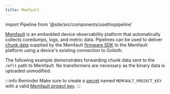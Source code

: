```yaml
---
title: Memfault
---
```

import Pipeline from '@site/src/components/usethispipeline'

[Memfault](https://memfault.com/) is an embedded device observability platform
that automatically collects coredumps, logs, and metric data. Pipelines can be
used to deliver [chunk
data](https://docs.memfault.com/docs/mcu/data-from-firmware-to-the-cloud/)
supplied by the Memfault [firmware
SDK](https://github.com/memfault/memfault-firmware-sdk) to the Memfault platform
using a device's existing connection to Golioth.

The following example demonstrates forwarding chunk data sent to the `/mflt`
path to Memfault. No transformers are necessary as the binary data is uploaded
unmodified.

:::info Reminder
Make sure to create a [secret](/data-routing/secrets) named
`MEMFAULT_PROJECT_KEY` with a valid [Memfault project
key](https://docs.memfault.com/docs/platform/data-routes/).
:::

<Pipeline link='https://console.golioth.io/pipeline?name=Memfault&pipeline=ZmlsdGVyOgogIHBhdGg6ICIvbWZsdCIKICBjb250ZW50X3R5cGU6IGFwcGxpY2F0aW9uL29jdGV0LXN0cmVhbQpzdGVwczoKICAtIG5hbWU6IHN0ZXAwCiAgICBkZXN0aW5hdGlvbjoKICAgICAgdHlwZTogbWVtZmF1bHQKICAgICAgdmVyc2lvbjogdjEKICAgICAgcGFyYW1ldGVyczoKICAgICAgICBwcm9qZWN0X2tleTogJE1FTUZBVUxUX1BST0pFQ1RfS0VZ' />
